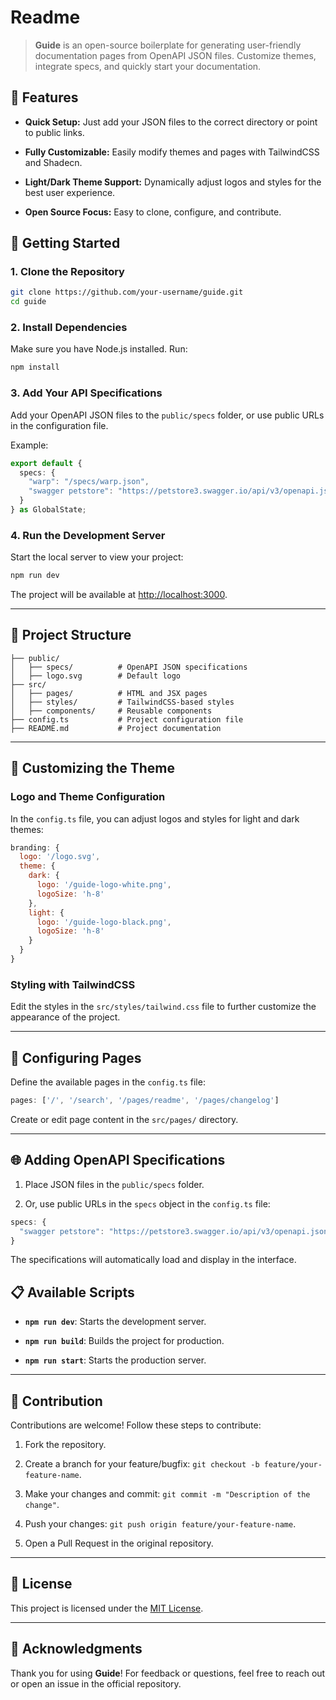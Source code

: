 # Readme

> **Guide** is an open-source boilerplate for generating user-friendly documentation pages from OpenAPI JSON files. Customize themes, integrate specs, and quickly start your documentation.

## 🌟 Features

- **Quick Setup:** Just add your JSON files to the correct directory or point to public links.

- **Fully Customizable:** Easily modify themes and pages with TailwindCSS and Shadecn.

- **Light/Dark Theme Support:** Dynamically adjust logos and styles for the best user experience.

- **Open Source Focus:** Easy to clone, configure, and contribute.


## 🚀 Getting Started

### 1. Clone the Repository

```bash
git clone https://github.com/your-username/guide.git
cd guide
```

### 2. Install Dependencies

Make sure you have Node.js installed. Run:

```bash
npm install
```

### 3. Add Your API Specifications

Add your OpenAPI JSON files to the `public/specs` folder, or use public URLs in the configuration file.

Example:

```typescript
export default {
  specs: {
    "warp": "/specs/warp.json",
    "swagger petstore": "https://petstore3.swagger.io/api/v3/openapi.json"
  }
} as GlobalState;
```

### 4. Run the Development Server

Start the local server to view your project:

```bash
npm run dev
```

The project will be available at [http://localhost:3000](http://localhost:3000).

---

## 📂 Project Structure

```plaintext
├── public/
│   ├── specs/          # OpenAPI JSON specifications
│   ├── logo.svg        # Default logo
├── src/
│   ├── pages/          # HTML and JSX pages
│   ├── styles/         # TailwindCSS-based styles
│   ├── components/     # Reusable components
├── config.ts           # Project configuration file
├── README.md           # Project documentation
```

---

## 🎨 Customizing the Theme

### Logo and Theme Configuration

In the `config.ts` file, you can adjust logos and styles for light and dark themes:

```javascript
branding: {
  logo: '/logo.svg',
  theme: {
    dark: {
      logo: '/guide-logo-white.png',
      logoSize: 'h-8'
    },
    light: {
      logo: '/guide-logo-black.png',
      logoSize: 'h-8'
    }
  }
}
```

### Styling with TailwindCSS

Edit the styles in the `src/styles/tailwind.css` file to further customize the appearance of the project.

---

## 📜 Configuring Pages

Define the available pages in the `config.ts` file:

```javascript
pages: ['/', '/search', '/pages/readme', '/pages/changelog']
```

Create or edit page content in the `src/pages/` directory.

---

## 🌐 Adding OpenAPI Specifications

1. Place JSON files in the `public/specs` folder.

2. Or, use public URLs in the `specs` object in the `config.ts` file:

```javascript
specs: {
  "swagger petstore": "https://petstore3.swagger.io/api/v3/openapi.json"
}
```

The specifications will automatically load and display in the interface.

## 📋 Available Scripts

- **`npm run dev`**: Starts the development server.

- **`npm run build`**: Builds the project for production.

- **`npm run start`**: Starts the production server.

---

## 🤝 Contribution

Contributions are welcome! Follow these steps to contribute:

1. Fork the repository.

2. Create a branch for your feature/bugfix: `git checkout -b feature/your-feature-name`.

3. Make your changes and commit: `git commit -m "Description of the change"`.

4. Push your changes: `git push origin feature/your-feature-name`.

5. Open a Pull Request in the original repository.

---

## 📜 License

This project is licensed under the [MIT License](LICENSE).

---

## 🌟 Acknowledgments

Thank you for using **Guide**! For feedback or questions, feel free to reach out or open an issue in the official repository.
